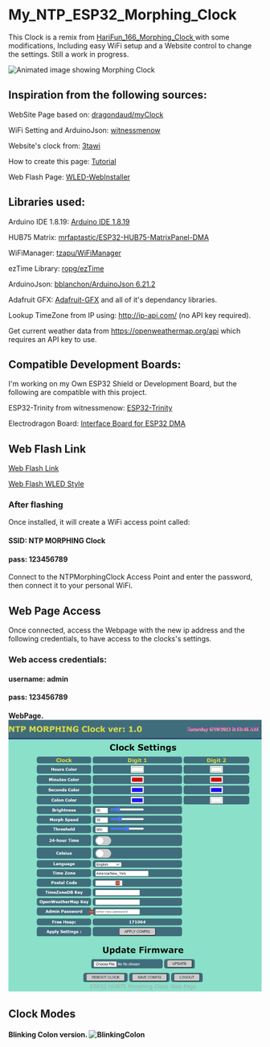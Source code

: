 # My_NTP_ESP32_Morphing_Clock

This Clock is a remix from [HariFun_166_Morphing_Clock ](https://github.com/hwiguna/HariFun_166_Morphing_Clock/tree/master) with some modifications, Including easy WiFi setup and a Website control to change the settings. Still a work in progress.

![Animated image showing Morphing Clock](/images/myClock.gif)

## Inspiration from the following sources:

WebSite Page based on: [dragondaud/myClock](https://github.com/dragondaud/myClock)

WiFi Setting and ArduinoJson: [witnessmenow](https://github.com/witnessmenow/ESP32-Trinity)

Website's clock from: [3tawi](https://github.com/3tawi/P4-Matrix-64x32-Esp32-DHT22-DHT11-RTC-DS1307-SD-CARD)

How to create this page: [Tutorial](https://github.com/witnessmenow/ESP-Web-Tools-Tutorial)

Web Flash Page: [WLED-WebInstaller](https://github.com/Aircoookie/WLED-WebInstaller) 

## Libraries used:

Arduino IDE 1.8.19: [Arduino IDE 1.8.19](https://www.arduino.cc/en/software)

HUB75 Matrix: [mrfaptastic/ESP32-HUB75-MatrixPanel-DMA](https://github.com/mrfaptastic/ESP32-HUB75-MatrixPanel-DMA)

WiFiManager: [tzapu/WiFiManager](https://github.com/tzapu/WiFiManager)

ezTime Library: [ropg/ezTime](https://github.com/ropg/ezTime)

ArduinoJson: [bblanchon/ArduinoJson 6.21.2](https://github.com/bblanchon/ArduinoJson)

Adafruit GFX: [Adafruit-GFX](https://github.com/adafruit/Adafruit-GFX-Library) and all of it's dependancy libraries.

Lookup TimeZone from IP using: http://ip-api.com/ (no API key required).

Get current weather data from https://openweathermap.org/api which requires an API key to use.

## Compatible Development Boards:

I'm working on my Own ESP32 Shield or Development Board, but the following are compatible with this project.

ESP32-Trinity from witnessmenow: [ESP32-Trinity](https://github.com/witnessmenow/ESP32-Trinity)

Electrodragon Board: [Interface Board for ESP32 DMA](https://www.electrodragon.com/product/rgb-matrix-panel-drive-interface-board-for-esp32-dma/)

## Web Flash Link

[Web Flash Link](https://wilson3682.github.io/My_NTP_ESP32_Morphing_Clock/flash.html)

[Web Flash WLED Style](https://wilson3682.github.io/My_NTP_ESP32_Morphing_Clock/install.html)

### After flashing

Once installed, it will create a WiFi access point called:

#### SSID: NTP MORPHING Clock

#### pass: 123456789

Connect to the NTPMorphingClock Access Point and enter the password, then connect it to your personal WiFi.

## Web Page Access

Once connected, access the Webpage with the new ip address and the following credentials, to have access to the clocks's settings.

###  Web access credentials:
#### username: admin
#### pass: 123456789

#### WebPage. ![WebPage](/images/mainpage.png)

## Clock Modes

#### Blinking Colon version. ![BlinkingColon](/images/BlinkingColon.gif)

## 
